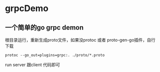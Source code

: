 # grpcDemo

## 一个简单的go  grpc demon

根目录运行，重新生成proto文件，如果没protoc 或者 proto-gen-go插件，自行下载
```
protoc --go_out=plugins=grpc:. ./proto/*.proto
```

run server 跟client 代码即可